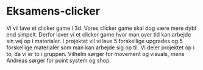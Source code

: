 # Eksamens-clicker

Vi vil lave et clicker game i 3d. Vores clicker game skal dog være mere dybt end simpelt. Derfor laver vi et clicker game hvor man over tid kan arbejde sin vej op i materialer. I projektet vil vi lave 5 forskellige upgrades og 5 forskellige materialer som man kan arbejde sig op til.  Vi deler projektet op i to, da vi er to i gruppen. Vilhelm sørger for movement og visuals, mens Andreas sørger for point system og shop. 
